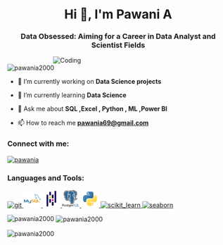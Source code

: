 
<h1 align="center">Hi 👋, I'm Pawani A</h1>
<h3 align="center">Data Obsessed: Aiming for a Career in Data Analyst and Scientist Fields</h3>
<img align="right" alt="Coding" width="400" src="https://blogs.sap.com/wp-content/uploads/2019/07/Data-Science.png")>

<p align="left"> <img src="https://komarev.com/ghpvc/?username=pawania2000&label=Profile%20views&color=0e75b6&style=flat" alt="pawania2000" /> </p>

- 🔭 I’m currently working on **Data Science projects**

- 🌱 I’m currently learning **Data Science**

- 💬 Ask me about **SQL ,Excel , Python , ML ,Power BI**

- 📫 How to reach me **pawania69@gmail.com**

<h3 align="left">Connect with me:</h3>
<p align="left">
<a href="https://linkedin.com/in/pawania" target="blank"><img align="center" src="https://raw.githubusercontent.com/rahuldkjain/github-profile-readme-generator/master/src/images/icons/Social/linked-in-alt.svg" alt="pawania" height="30" width="40" /></a>
</p>

<h3 align="left">Languages and Tools:</h3>
<p align="left"> <a href="https://git-scm.com/" target="_blank" rel="noreferrer"> <img src="https://www.vectorlogo.zone/logos/git-scm/git-scm-icon.svg" alt="git" width="40" height="40"/> </a> <a href="https://www.mysql.com/" target="_blank" rel="noreferrer"> <img src="https://raw.githubusercontent.com/devicons/devicon/master/icons/mysql/mysql-original-wordmark.svg" alt="mysql" width="40" height="40"/> </a> <a href="https://pandas.pydata.org/" target="_blank" rel="noreferrer"> <img src="https://raw.githubusercontent.com/devicons/devicon/2ae2a900d2f041da66e950e4d48052658d850630/icons/pandas/pandas-original.svg" alt="pandas" width="40" height="40"/> </a> <a href="https://www.postgresql.org" target="_blank" rel="noreferrer"> <img src="https://raw.githubusercontent.com/devicons/devicon/master/icons/postgresql/postgresql-original-wordmark.svg" alt="postgresql" width="40" height="40"/> </a> <a href="https://www.python.org" target="_blank" rel="noreferrer"> <img src="https://raw.githubusercontent.com/devicons/devicon/master/icons/python/python-original.svg" alt="python" width="40" height="40"/> </a> <a href="https://scikit-learn.org/" target="_blank" rel="noreferrer"> <img src="https://upload.wikimedia.org/wikipedia/commons/0/05/Scikit_learn_logo_small.svg" alt="scikit_learn" width="40" height="40"/> </a> <a href="https://seaborn.pydata.org/" target="_blank" rel="noreferrer"> <img src="https://seaborn.pydata.org/_images/logo-mark-lightbg.svg" alt="seaborn" width="40" height="40"/> </a> </p>

<p><img align="left" src="https://github-readme-stats.vercel.app/api/top-langs?username=pawania2000&show_icons=true&locale=en&layout=compact" alt="pawania2000" /></p>

<p>&nbsp;<img align="center" src="https://github-readme-stats.vercel.app/api?username=pawania2000&show_icons=true&locale=en" alt="pawania2000" /></p>

<p><img align="center" src="https://github-readme-streak-stats.herokuapp.com/?user=pawania2000&" alt="pawania2000" /></p>
